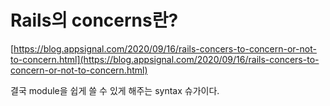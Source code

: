 # Rails의 concerns란?

[https://blog.appsignal.com/2020/09/16/rails-concers-to-concern-or-not-to-concern.html](https://blog.appsignal.com/2020/09/16/rails-concers-to-concern-or-not-to-concern.html)

결국 module을 쉽게 쓸 수 있게 해주는 syntax 슈가이다.

